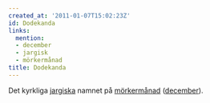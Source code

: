 ```yaml
---
created_at: '2011-01-07T15:02:23Z'
id: Dodekanda
links:
  mention:
  - december
  - jargisk
  - mörkermånad
title: Dodekanda
---
```


Det kyrkliga [jargiska] namnet på [mörkermånad] ([december]).

  [jargiska]: jargisk
  [mörkermånad]: mörkermånad
  [december]: december
